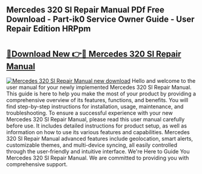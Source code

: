 ## Mercedes 320 Sl Repair Manual PDf Free Download - Part-ik0 Service Owner Guide - User Repair Edition HRPpm

# <h2><a href="http://bc79227.oget.top/?id=Mercedes+320+Sl+Repair+Manual">🔗Download New 👉🔴 Mercedes 320 Sl Repair Manual</a></h2>

[![Mercedes 320 Sl Repair Manual new download](https://i.imgur.com/5g1atiW.png)](http://bc79227.oget.top/?id=Mercedes+320+Sl+Repair+Manual)
Hello and welcome to the user manual for your newly implemented Mercedes 320 Sl Repair Manual. This guide is here to help you make the most of your product by providing a comprehensive overview of its features, functions, and benefits. You will find step-by-step instructions for installation, usage, maintenance, and troubleshooting. To ensure a successful experience with your new Mercedes 320 Sl Repair Manual, please read this user manual carefully before use. It includes detailed instructions for product setup, as well as information on how to use its various features and capabilities. Mercedes 320 Sl Repair Manual advanced features include geolocation, smart alerts, customizable themes, and multi-device syncing, all easily controlled through the user-friendly and intuitive interface. We're Here to Guide You Mercedes 320 Sl Repair Manual. We are committed to providing you with comprehensive support.
